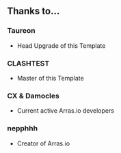 ## Thanks to...

### Taureon

- Head Upgrade of this Template

### CLASHTEST

- Master of this Template

### CX & Damocles

- Current active Arras.io developers

### nepphhh

- Creator of Arras.io
